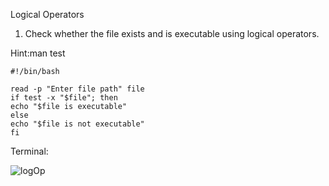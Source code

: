Logical Operators

1) Check whether the file exists and is executable using logical operators.

Hint:man test

```
#!/bin/bash

read -p "Enter file path" file
if test -x "$file"; then
echo "$file is executable"
else
echo "$file is not executable"
fi
```

Terminal:

![logOp](https://github.com/Sharath15eUR/YuvaAdhithyanG/assets/76591922/12c252b1-986e-4d14-a960-2e662b21278b)
